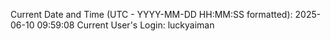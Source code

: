 Current Date and Time (UTC - YYYY-MM-DD HH:MM:SS formatted): 2025-06-10 09:59:08
Current User's Login: luckyaiman
